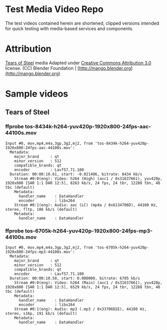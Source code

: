 # Test Media Video Repo

The test videos contained herein are shortened, clipped versions intended for quick testing with media-based services and components.

# Attribution

[Tears of Steel](http://mango.blender.org) media Adapted under [Creative Commons Attribution 3.0](https://creativecommons.org/licenses/by/3.0/) license. (CC) Blender Foundation | [http://mango.blender.org](http://mango.blender.org)

# Sample videos

## Tears of Steel

### ffprobe tos-8434k-h264-yuv420p-1920x800-24fps-aac-44100s.mov

```
Input #0, mov,mp4,m4a,3gp,3g2,mj2, from 'tos-8434k-h264-yuv420p-1920x800-24fps-aac-44100s.mov':
  Metadata:
    major_brand     : qt  
    minor_version   : 512
    compatible_brands: qt  
    encoder         : Lavf57.71.100
  Duration: 00:00:10.61, start: -0.021406, bitrate: 8434 kb/s
    Stream #0:0(eng): Video: h264 (High) (avc1 / 0x31637661), yuv420p, 1920x800 [SAR 1:1 DAR 12:5], 8263 kb/s, 24 fps, 24 tbr, 12288 tbn, 48 tbc (default)
    Metadata:
      handler_name    : DataHandler
      encoder         : libx264
    Stream #0:1(eng): Audio: aac (LC) (mp4a / 0x6134706D), 44100 Hz, stereo, fltp, 186 kb/s (default)
    Metadata:
      handler_name    : DataHandler
```

### ffprobe tos-6705k-h264-yuv420p-1920x800-24fps-mp3-44100s.mov

```
Input #0, mov,mp4,m4a,3gp,3g2,mj2, from 'tos-6705k-h264-yuv420p-1920x800-24fps-mp3-44100s.mov':
  Metadata:
    major_brand     : qt  
    minor_version   : 512
    compatible_brands: qt  
    encoder         : Lavf57.71.100
  Duration: 00:00:10.58, start: 0.000000, bitrate: 6705 kb/s
    Stream #0:0(eng): Video: h264 (Main) (avc1 / 0x31637661), yuv420p, 1920x800 [SAR 1:1 DAR 12:5], 6529 kb/s, 24 fps, 24 tbr, 12288 tbn, 48 tbc (default)
    Metadata:
      handler_name    : DataHandler
      encoder         : libx264
    Stream #0:1(eng): Audio: mp3 (.mp3 / 0x33706D2E), 44100 Hz, stereo, s16p, 191 kb/s (default)
    Metadata:
      handler_name    : DataHandler
```